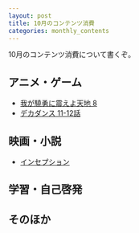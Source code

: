 ```yaml
---
layout: post
title: 10月のコンテンツ消費
categories: monthly_contents
---
```


10月のコンテンツ消費について書くぞ。

## アニメ・ゲーム
- [我が驍勇に震えよ天地 8]()
- [デカダンス 11-12話]()

## 映画・小説
- [インセプション]()

## 学習・自己啓発

## そのほか
